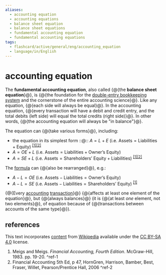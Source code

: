 ```yaml
---
aliases:
  - accounting equation
  - accounting equations
  - balance sheet equation
  - balance sheet equations
  - fundamental accounting equation
  - fundamental accounting equations
tags:
  - flashcard/active/general/eng/accounting_equation
  - language/in/English
---
```


# accounting equation

The __fundamental accounting equation__, also called {@{the __balance sheet equation__}@}, is {@{the foundation for the [double-entry bookkeeping system](double-entry%20bookkeeping.md) and the cornerstone of the entire accounting science}@}. Like any equation, {@{each side will always be equal}@}. In the accounting equation, {@{every transaction will have a debit and credit entry, and the total debits (left side) will equal the total credits (right side)}@}. In other words, {@{the accounting equation will always be "in balance"}@}.

The equation can {@{take various forms}@}, including:

- the equation in its simplest form ::@:: $A=L+E$ (i.e. ${\text{Assets} }={\text{Liabilities} }+{\text{Equity} }$) <sup>[\[1\]](#^ref-1)</sup><sup>[\[2\]](#^ref-2)</sup>
- $A=OE+L$ (i.e. ${\text{Assets} }={\text{Liabilities} }+{\text{Owner’s Equity} }$)
- $A=SE+L$ (i.e. ${\text{Assets} }={\text{Shareholders’ Equity} }+{\text{Liabilities} }$) <sup>[\[1\]](#^ref-1)</sup><sup>[\[2\]](#^ref-2)</sup>

The [formula](formula.md) can {@{also be rearranged}@}, e.g.:

- $A-L=OE$ (i.e. ${\text{Assets} }-{\text{Liabilities} }={\text{Owner’s Equity} }$)
- $A-L=SE$ (i.e. ${\text{Assets} }-{\text{Liabilities} }={\text{Shareholders’ Equity} }$) <sup>[\[1\]](#^ref-1)</sup>

{@{Every [accounting](accounting.md) [transaction](financial%20transaction.md)}@} {@{affects at least one element of the equation}@}, but {@{always balances}@} \(it is {@{at least _one_ element, not two elements}@}, of equation because of {@{transactions between accounts of the same type}@}\).

## references

This text incorporates [content](https://en.wikipedia.org/wiki/accounting_equation) from [Wikipedia](Wikipedia.md) available under the [CC BY-SA 4.0](https://creativecommons.org/licenses/by-sa/4.0/) license.

1. Meigs and Meigs. _Financial Accounting, Fourth Edition_. McGraw-Hill, 1983. pp. 19-20. <a id="^ref-1"></a>^ref-1
2. Financial Accounting 5th Ed, p 47, HornGren, Harrison, Bamber, Best, Fraser, Willet, Pearson/Prentice Hall, 2006 <a id="^ref-2"></a>^ref-2
